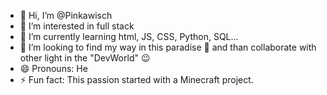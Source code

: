 - 👋 Hi, I’m @Pinkawisch
- 👀 I’m interested in full stack
- 🌱 I’m currently learning html, JS, CSS, Python, SQL...
- 💞️ I’m looking to find my way in this paradise 🤟
  and than collaborate
  with other light in the "DevWorld" 😉
- 😄 Pronouns: He
- ⚡ Fun fact: This passion started with a Minecraft project.

<!---
Pinkawisch/Pinkawisch is a ✨ special ✨ repository because its `README.md` (this file) appears on your GitHub profile.
You can click the Preview link to take a look at your changes.
--->
